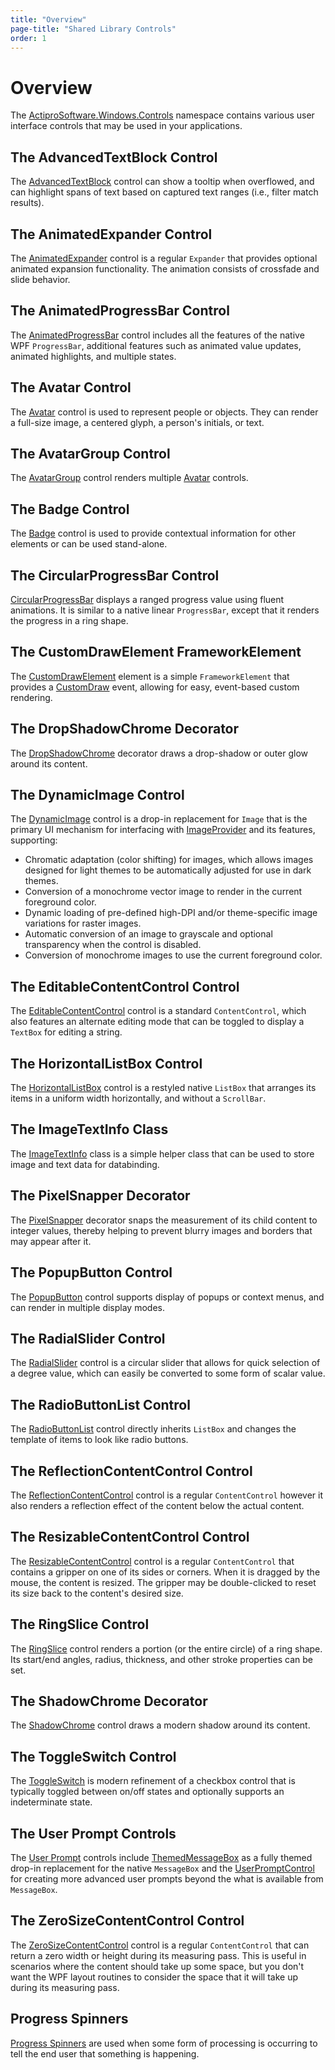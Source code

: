 ```yaml
---
title: "Overview"
page-title: "Shared Library Controls"
order: 1
---
```

# Overview

The [ActiproSoftware.Windows.Controls](xref:@ActiproUIRoot.Controls) namespace contains various user interface controls that may be used in your applications.

## The AdvancedTextBlock Control

The [AdvancedTextBlock](advancedtextblock.md) control can show a tooltip when overflowed, and can highlight spans of text based on captured text ranges (i.e., filter match results).

## The AnimatedExpander Control

The [AnimatedExpander](animatedexpander.md) control is a regular `Expander` that provides optional animated expansion functionality.  The animation consists of crossfade and slide behavior.

## The AnimatedProgressBar Control

The [AnimatedProgressBar](animatedprogressbar.md) control includes all the features of the native WPF `ProgressBar`, additional features such as animated value updates, animated highlights, and multiple states.

## The Avatar Control

The [Avatar](avatar.md) control is used to represent people or objects.  They can render a full-size image, a centered glyph, a person's initials, or text.

## The AvatarGroup Control

The [AvatarGroup](avatar-group.md) control renders multiple [Avatar](avatar.md) controls.

## The Badge Control

The [Badge](badge.md) control is used to provide contextual information for other elements or can be used stand-alone.

## The CircularProgressBar Control

[CircularProgressBar](circular-progressbar.md) displays a ranged progress value using fluent animations.  It is similar to a native linear `ProgressBar`, except that it renders the progress in a ring shape.

## The CustomDrawElement FrameworkElement

The [CustomDrawElement](customdrawelement.md) element is a simple `FrameworkElement` that provides a [CustomDraw](xref:@ActiproUIRoot.Controls.CustomDrawElement.CustomDraw) event, allowing for easy, event-based custom rendering.

## The DropShadowChrome Decorator

The [DropShadowChrome](dropshadowchrome.md) decorator draws a drop-shadow or outer glow around its content.

## The DynamicImage Control

The [DynamicImage](xref:@ActiproUIRoot.Controls.DynamicImage) control is a drop-in replacement for `Image` that is the primary UI mechanism for interfacing with [ImageProvider](xref:@ActiproUIRoot.Media.ImageProvider) and its features, supporting:

- Chromatic adaptation (color shifting) for images, which allows images designed for light themes to be automatically adjusted for use in dark themes.
- Conversion of a monochrome vector image to render in the current foreground color.
- Dynamic loading of pre-defined high-DPI and/or theme-specific image variations for raster images.
- Automatic conversion of an image to grayscale and optional transparency when the control is disabled.
- Conversion of monochrome images to use the current foreground color.

## The EditableContentControl Control

The [EditableContentControl](editablecontentcontrol.md) control is a standard `ContentControl`, which also features an alternate editing mode that can be toggled to display a `TextBox` for editing a string.

## The HorizontalListBox Control

The [HorizontalListBox](horizontallistbox.md) control is a restyled native `ListBox` that arranges its items in a uniform width horizontally, and without a `ScrollBar`.

## The ImageTextInfo Class

The [ImageTextInfo](imagetextinfo.md) class is a simple helper class that can be used to store image and text data for databinding.

## The PixelSnapper Decorator

The [PixelSnapper](pixelsnapper.md) decorator snaps the measurement of its child content to integer values, thereby helping to prevent blurry images and borders that may appear after it.

## The PopupButton Control

The [PopupButton](popupbutton.md) control supports display of popups or context menus, and can render in multiple display modes.

## The RadialSlider Control

The [RadialSlider](radialslider.md) control is a circular slider that allows for quick selection of a degree value, which can easily be converted to some form of scalar value.

## The RadioButtonList Control

The [RadioButtonList](radiobuttonlist.md) control directly inherits `ListBox` and changes the template of items to look like radio buttons.

## The ReflectionContentControl Control

The [ReflectionContentControl](reflectioncontentcontrol.md) control is a regular `ContentControl` however it also renders a reflection effect of the content below the actual content.

## The ResizableContentControl Control

The [ResizableContentControl](resizablecontentcontrol.md) control is a regular `ContentControl` that contains a gripper on one of its sides or corners.  When it is dragged by the mouse, the content is resized.  The gripper may be double-clicked to reset its size back to the content's desired size.

## The RingSlice Control

The [RingSlice](ringslice.md) control renders a portion (or the entire circle) of a ring shape.  Its start/end angles, radius, thickness, and other stroke properties can be set.

## The ShadowChrome Decorator

The [ShadowChrome](shadowchrome.md) control draws a modern shadow around its content.

## The ToggleSwitch Control

The [ToggleSwitch](toggle-switch.md) is modern refinement of a checkbox control that is typically toggled between on/off states and optionally supports an indeterminate state.

## The User Prompt Controls

The [User Prompt](user-prompt/index.md) controls include [ThemedMessageBox](xref:@ActiproUIRoot.Controls.ThemedMessageBox) as a fully themed drop-in replacement for the native `MessageBox` and the [UserPromptControl](xref:@ActiproUIRoot.Controls.UserPromptControl) for creating more advanced user prompts beyond the what is available from `MessageBox`.

## The ZeroSizeContentControl Control

The [ZeroSizeContentControl](zerosizecontentcontrol.md) control is a regular `ContentControl` that can return a zero width or height during its measuring pass.  This is useful in scenarios where the content should take up some space, but you don't want the WPF layout routines to consider the space that it will take up during its measuring pass.

## Progress Spinners

[Progress Spinners](progress-spinners.md) are used when some form of processing is occurring to tell the end user that something is happening.
